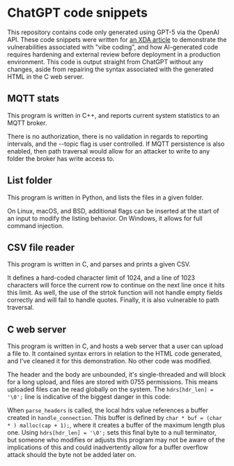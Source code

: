 # ChatGPT code snippets

This repository contains code only generated using GPT-5 via the OpenAI API. These code snippets were written for [an XDA article](https://www.xda-developers.com/tried-vibe-coding-chatgpt-vulnerabilities/) to demonstrate the vulnerabilities associated with "vibe coding", and how AI-generated code requires hardening and external review before deployment in a production environment. This code is output straight from ChatGPT without any changes, aside from repairing the syntax associated with the generated HTML in the C web server.

## MQTT stats

This program is written in C++, and reports current system statistics to an MQTT broker.

There is no authorization, there is no validation in regards to reporting intervals, and the --topic flag is user controlled. If MQTT persistence is also enabled, then path traversal would allow for an attacker to write to any folder the broker has write access to.

## List folder

This program is written in Python, and lists the files in a given folder. 

On Linux, macOS, and BSD, additional flags can be inserted at the start of an input to modify the listing behavior. On Windows, it allows for full command injection.

## CSV file reader

This program is written in C, and parses and prints a given CSV.

It defines a hard-coded character limit of 1024, and a line of 1023 characters will force the current row to continue on the next line once it hits this limit. As well, the use of the strtok function will not handle empty fields correctly and will fail to handle quotes. Finally, it is also vulnerable to path traversal.

## C web server

This program is written in C, and hosts a web server that a user can upload a file to. It contained syntax errors in relation to the HTML code generated, and I've cleaned it for this demonstration. No other code was modified.

The header and the body are unbounded, it's single-threaded and will block for a long upload, and files are stored with 0755 permissions. This means uploaded files can be read globally on the system. The ```hdrs[hdr_len] = '\0';``` line is indicative of the biggest danger in this code:

When ```parse_headers``` is called, the local hdrs value references a buffer created in ```handle_connection```. This buffer is defined by ```char * buf = (char * ) malloc(cap + 1);```, where it creates a buffer of the maximum length plus one. Using ```hdrs[hdr_len] = '\0';``` sets this final byte to a null terminator, but someone who modifies or adjusts this program may not be aware of the implications of this and could inadvertently allow for a buffer overflow attack should the byte not be added later on.